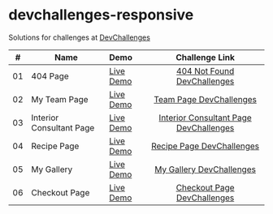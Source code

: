 # devchallenges-responsive

Solutions for challenges at [DevChallenges](https://devchallenges.io/paths/responsiveWebPaths)

|#|Name|Demo|Challenge Link|
|:---:|---|:---|:---:|
|01|404 Page|[Live Demo](https://sarangwadode.github.io/devchallenges-responsive/404-Not-Found/)|[404 Not Found DevChallenges](https://devchallenges.io/challenges/wBunSb7FPrIepJZAg0sY)|
|02|My Team Page|[Live Demo](https://sarangwadode.github.io/devchallenges-responsive/My-Team-Page/)|[Team Page DevChallenges](https://devchallenges.io/challenges/hhmesazsqgKXrTkYkt0U)|
|03|Interior Consultant Page|[Live Demo](https://sarangwadode.github.io/devchallenges-responsive/Interior-Consultant-Page/)|[Interior Consultant Page DevChallenges](https://devchallenges.io/challenges/hhmesazsqgKXrTkYkt0U)|
|04|Recipe Page|[Live Demo](https://sarangwadode.github.io/devchallenges-responsive/Recipe-Page/)|[Recipe Page DevChallenges](https://devchallenges.io/challenges/hhmesazsqgKXrTkYkt0U)|
|05|My Gallery|[Live Demo](https://sarangwadode.github.io/devchallenges-responsive/My-Gallery/)|[My Gallery DevChallenges](https://devchallenges.io/challenges/hhmesazsqgKXrTkYkt0U)|
|06|Checkout Page|[Live Demo](https://sarangwadode.github.io/devchallenges-responsive/Checkout-Page/)|[Checkout Page DevChallenges](https://devchallenges.io/challenges/hhmesazsqgKXrTkYkt0U)|

